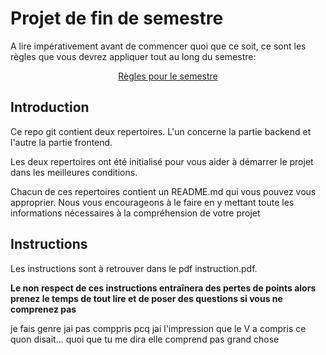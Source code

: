 # Projet de fin de semestre

A lire impérativement avant de commencer quoi que ce soit, ce sont les règles que vous devrez appliquer tout au long du semestre:

<p align="center">
 <a href="https://gitlab.com/Adrien_Kourganoff/instructions_web_ocres_ing4/-/blob/master/README.md">Règles pour le semestre</a>
</p>

## Introduction

Ce repo git contient deux repertoires. L'un concerne la partie backend et l'autre la partie frontend.

Les deux repertoires ont été initialisé pour vous aider à démarrer le projet dans les meilleures conditions.

Chacun de ces repertoires contient un README.md qui vous pouvez vous approprier. Nous vous encourageons à le faire en y mettant toute les informations nécessaires à la compréhension de votre projet

## Instructions

Les instructions sont à retrouver dans le pdf instruction.pdf.

**Le non respect de ces instructions entraînera des pertes de points alors prenez le temps de tout lire et de poser des questions si vous ne comprenez pas**

je fais genre jai pas comppris pcq jai l'impression que le V a compris ce quon disait... quoi que tu me dira elle comprend pas grand chose
